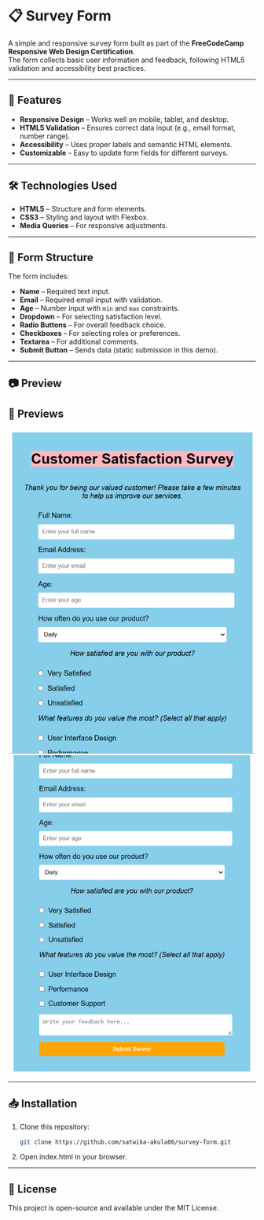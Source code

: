 # 📋 Survey Form

A simple and responsive survey form built as part of the **FreeCodeCamp Responsive Web Design Certification**.  
The form collects basic user information and feedback, following HTML5 validation and accessibility best practices.

---

## 🚀 Features
- **Responsive Design** – Works well on mobile, tablet, and desktop.
- **HTML5 Validation** – Ensures correct data input (e.g., email format, number range).
- **Accessibility** – Uses proper labels and semantic HTML elements.
- **Customizable** – Easy to update form fields for different surveys.

---

## 🛠️ Technologies Used
- **HTML5** – Structure and form elements.
- **CSS3** – Styling and layout with Flexbox.
- **Media Queries** – For responsive adjustments.

---

## 📄 Form Structure
The form includes:
- **Name** – Required text input.
- **Email** – Required email input with validation.
- **Age** – Number input with `min` and `max` constraints.
- **Dropdown** – For selecting satisfaction level.
- **Radio Buttons** – For overall feedback choice.
- **Checkboxes** – For selecting roles or preferences.
- **Textarea** – For additional comments.
- **Submit Button** – Sends data (static submission in this demo).

---

## 📷 Preview

## 📸 Previews

[![Survey Form Preview 1](images/preview1.png)](https://your-username.github.io/survey-form/)
[![Survey Form Preview 2](images/preview2.png)](https://your-username.github.io/survey-form/)


---

## 📥 Installation

1. Clone this repository:
   ```bash
   git clone https://github.com/satwika-akula06/survey-form.git
    ```
2.  Open index.html in your browser.

---

## 📜 License

This project is open-source and available under the MIT License. 